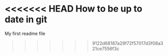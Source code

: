 <<<<<<< HEAD
How to be up to date in git
=======
My first readme file
>>>>>>> 9122d68187a29f72f57017d3f08a321ce7556f3c
